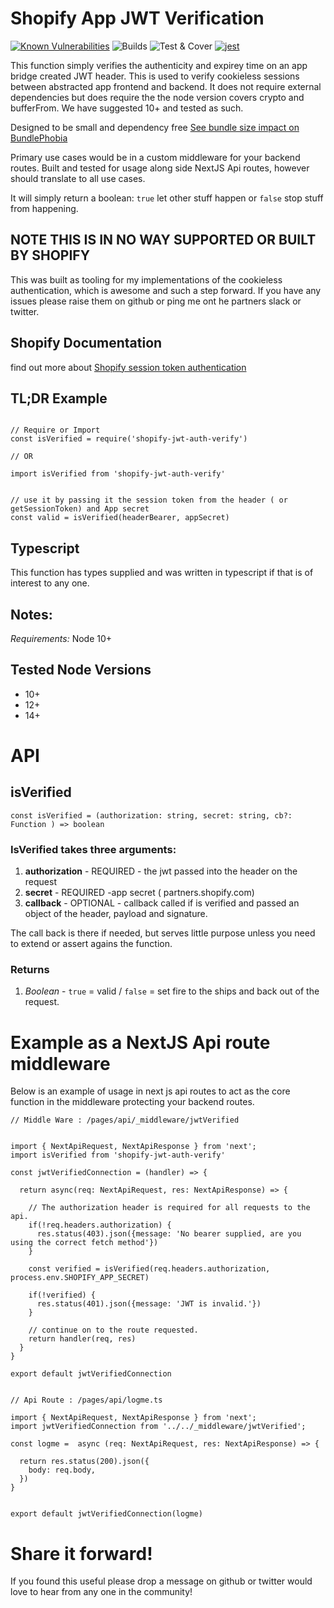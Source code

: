 # Shopify App JWT Verification
[![Known Vulnerabilities](https://snyk.io/test/github/leighs-hammer/shopify-jwt-auth-verify/badge.svg?targetFile=package.json)](https://snyk.io/test/github/leighs-hammer/shopify-jwt-auth-verify?targetFile=package.json)
![Builds](https://github.com/leighs-hammer/shopify-jwt-auth-verify/workflows/Builds/badge.svg)
![Test & Cover](https://github.com/leighs-hammer/shopify-jwt-auth-verify/workflows/Test%20&%20Cover/badge.svg)
[![jest](https://jestjs.io/img/jest-badge.svg)](https://github.com/facebook/jest)


This function simply verifies the authenticity and expirey time on an app bridge created JWT header. This is used to verify cookieless sessions between abstracted app frontend and backend. It does not require external dependencies but does require the the node version covers crypto and bufferFrom. We have suggested 10+ and tested as such.

Designed to be small and dependency free [See bundle size impact on BundlePhobia](https://bundlephobia.com/result?p=shopify-jwt-auth-verify@1.0.6-rc)

Primary use cases would be in a custom middleware for your backend routes. Built and tested for usage along side NextJS Api routes, however should translate to all use cases. 

It will simply return a boolean: `true` let other stuff happen or `false` stop stuff from happening. 

## NOTE THIS IS IN NO WAY SUPPORTED OR BUILT BY SHOPIFY
This was built as tooling for my implementations of the cookieless authentication, which is awesome and such a step forward. 
If you have any issues please raise them on github or ping me ont he partners slack or twitter. 

## Shopify Documentation

find out more about [Shopify session token authentication](https://shopify.dev/tools/app-bridge/authentication)

## TL;DR Example

```

// Require or Import
const isVerified = require('shopify-jwt-auth-verify')

// OR

import isVerified from 'shopify-jwt-auth-verify'


// use it by passing it the session token from the header ( or getSessionToken) and App secret
const valid = isVerified(headerBearer, appSecret)
```

## Typescript

This function has types supplied and was written in typescript if that is of interest to any one. 

## Notes: 

*Requirements:* Node 10+

## Tested Node Versions

- 10+
- 12+
- 14+


# API

## isVerified

`const isVerified = (authorization: string, secret: string, cb?: Function ) => boolean`

### IsVerified takes three arguments:

1. **authorization** - REQUIRED - the jwt passed into the header on the request 
2. **secret** - REQUIRED -app secret ( partners.shopify.com)
3. **callback** - OPTIONAL - callback called if is verified and passed an object of the header, payload and signature. 

The call back is there if needed, but serves little purpose unless you need to extend or assert agains the function. 

### Returns

1. *Boolean*  - `true` = valid / `false` = set fire to the ships and back out of the request. 


# Example as a NextJS Api route middleware

Below is an example of usage in next js api routes to act as the core function in the middleware protecting your backend routes.

```
// Middle Ware : /pages/api/_middleware/jwtVerified 


import { NextApiRequest, NextApiResponse } from 'next';
import isVerified from 'shopify-jwt-auth-verify'

const jwtVerifiedConnection = (handler) => { 

  return async(req: NextApiRequest, res: NextApiResponse) => {

    // The authorization header is required for all requests to the api. 
    if(!req.headers.authorization) {
      res.status(403).json({message: 'No bearer supplied, are you using the correct fetch method'})
    }
    
    const verified = isVerified(req.headers.authorization, process.env.SHOPIFY_APP_SECRET)
    
    if(!verified) {
      res.status(401).json({message: 'JWT is invalid.'})
    }
    
    // continue on to the route requested. 
    return handler(req, res)
  }
}

export default jwtVerifiedConnection


// Api Route : /pages/api/logme.ts

import { NextApiRequest, NextApiResponse } from 'next';
import jwtVerifiedConnection from '../../_middleware/jwtVerified';

const logme =  async (req: NextApiRequest, res: NextApiResponse) => {

  return res.status(200).json({
    body: req.body,
  })
}


export default jwtVerifiedConnection(logme)

```


# Share it forward!
If you found this useful please drop a message on github or twitter would love to hear from any one in the community!
